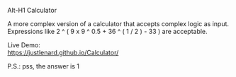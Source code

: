 Alt-H1 Calculator

A more complex version of a calculator that accepts complex logic as input. Expressions like 2 ^ ( 9 x 9 ^ 0.5 + 36 ^ ( 1 / 2 ) - 33 ) are acceptable.

Live Demo:  
https://justlenard.github.io/Calculator/

P.S.: pss, the answer is 1
